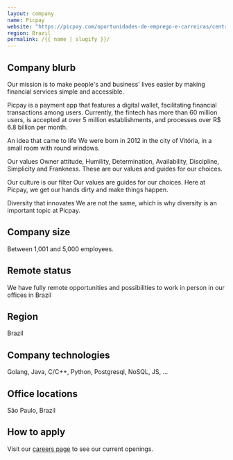 ```yaml
---
layout: company
name: Picpay
website: "https://picpay.com/oportunidades-de-emprego-e-carreiras/central-de-vagas"
region: Brazil
permalink: /{{ name | slugify }}/
---
```


## Company blurb

Our mission is to make people's and business' lives easier by making financial services simple and accessible.

Picpay is a payment app that features a digital wallet, facilitating financial transactions among users. Currently, the fintech has more than 60 million users, is accepted at over 5 million establishments, and processes over R$ 6.8 billion per month.

An idea that came to life
We were born in 2012 in the city of Vitória, in a small room with round windows.

Our values
Owner attitude, Humility, Determination, Availability, Discipline, Simplicity and Frankness. These are our values and guides for our choices.

Our culture is our filter
Our values are guides for our choices. Here at Picpay, we get our hands dirty and make things happen.

Diversity that innovates
We are not the same, which is why diversity is an important topic at Picpay.

## Company size

Between 1,001 and 5,000 employees.

## Remote status

We have fully remote opportunities and possibilities to work in person in our offices in Brazil

## Region

Brazil

## Company technologies

Golang, Java, C/C++, Python, Postgresql, NoSQL, JS, ...

## Office locations

São Paulo, Brazil

## How to apply

Visit our [careers page](https://picpay.com/oportunidades-de-emprego-e-carreiras/central-de-vagas) to see our current openings.
